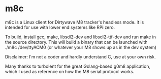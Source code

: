 # m8c

m8c is a Linux client for Dirtywave M8 tracker's headless mode. It is intended for use with lower end systems like RPi zero.

To build, install gcc, make, libsdl2-dev and libsdl2-ttf-dev and run make in the source directory.
This will build a binary that can be launched with ./m8c /dev/ttyACM0 (or whatever your M8 shows up as in the dev system)

Disclaimer: I'm not a coder and hardly understand C, use at your own risk.

Many thanks to turbolent for the great Golang-based g0m8 application, which I used as reference on how the M8 serial protocol works.
